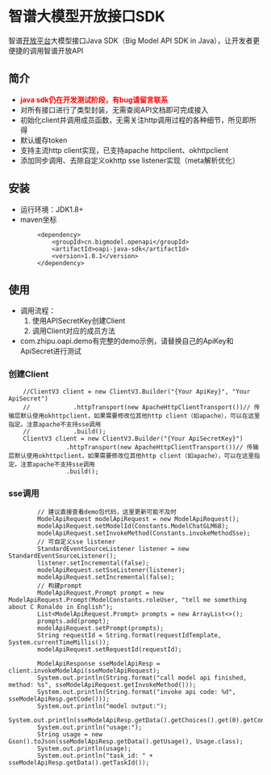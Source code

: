 # 智谱大模型开放接口SDK

智谱[开放平台](http://open.bigmodel.cn/howuse/platformintroduced)大模型接口Java SDK（Big Model API SDK in
Java），让开发者更便捷的调用智谱开放API

## 简介
- <font color="red">**java sdk仍在开发测试阶段，有bug请留言联系**</font>
- 对所有接口进行了类型封装，无需查阅API文档即可完成接入
- 初始化client并调用成员函数，无需关注http调用过程的各种细节，所见即所得
- 默认缓存token
- 支持主流http client实现，已支持apache httpclient、okhttpclient
- 添加同步调用、去除自定义okhttp sse listener实现（meta解析优化）
## 安装

- 运行环境：JDK1.8+
- maven坐标
```
        <dependency>
            <groupId>cn.bigmodel.openapi</groupId>
            <artifactId>oapi-java-sdk</artifactId>
            <version>1.0.1</version>
        </dependency>
```

## 使用
- 调用流程：
    1. 使用APISecretKey创建Client
    2. 调用Client对应的成员方法
- com.zhipu.oapi.demo有完整的demo示例，请替换自己的ApiKey和ApiSecret进行测试

### 创建Client

```
    //ClientV3 client = new ClientV3.Builder("{Your ApiKey}", "Your ApiSecret")
    //            .httpTransport(new ApacheHttpClientTransport())// 传输层默认使用okhttpclient，如果需要修改位其他http client（如apache），可以在这里指定。注意apache不支持sse调用
    //            .build();
    ClientV3 client = new ClientV3.Builder("{Your ApiSecretKey}")
                .httpTransport(new ApacheHttpClientTransport())// 传输层默认使用okhttpclient，如果需要修改位其他http client（如apache），可以在这里指定。注意apache不支持sse调用
                .build();       
```

### sse调用
```
        // 建议直接查看demo包代码，这里更新可能不及时
        ModelApiRequest modelApiRequest = new ModelApiRequest();
        modelApiRequest.setModelId(Constants.ModelChatGLM6B);
        modelApiRequest.setInvokeMethod(Constants.invokeMethodSse);
        // 可自定义sse listener
        StandardEventSourceListener listener = new StandardEventSourceListener();
        listener.setIncremental(false);
        modelApiRequest.setSseListener(listener);
        modelApiRequest.setIncremental(false);
        // 构建prompt
        ModelApiRequest.Prompt prompt = new ModelApiRequest.Prompt(ModelConstants.roleUser, "tell me something about C Ronaldo in English");
        List<ModelApiRequest.Prompt> prompts = new ArrayList<>();
        prompts.add(prompt);
        modelApiRequest.setPrompt(prompts);
        String requestId = String.format(requestIdTemplate, System.currentTimeMillis());
        modelApiRequest.setRequestId(requestId);
        
        ModelApiResponse sseModelApiResp = client.invokeModelApi(sseModelApiRequest);
        System.out.println(String.format("call model api finished, method: %s", sseModelApiRequest.getInvokeMethod()));
        System.out.println(String.format("invoke api code: %d", sseModelApiResp.getCode()));
        System.out.println("model output:");
        System.out.println(sseModelApiResp.getData().getChoices().get(0).getContent());
        System.out.println("usage:");
        String usage = new Gson().toJson(sseModelApiResp.getData().getUsage(), Usage.class);
        System.out.println(usage);
        System.out.println("task_id: " + sseModelApiResp.getData().getTaskId());
```
